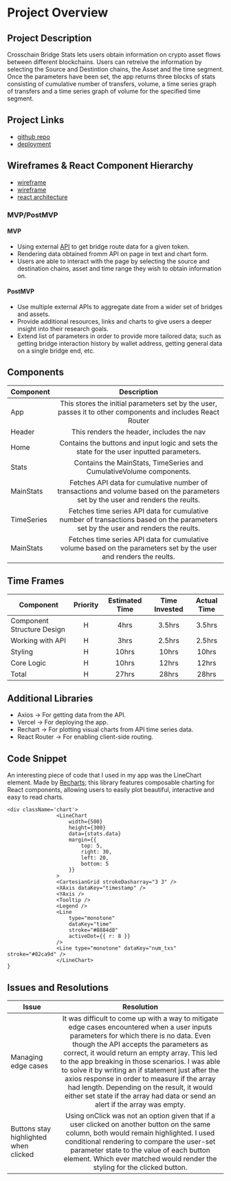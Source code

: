 # Project Overview


## Project Description

Crosschain Bridge Stats lets users obtain information on crypto asset flows between different blockchains. Users can retreive the information by selecting the Source and Destintion chains, the Asset and the time segment. Once the parameters have been set, the app returns three blocks of stats consisting of cumulative number of transfers, volume, a time series graph of transfers and a time series graph of volume for the specified time segment.

## Project Links

- [github repo](https://github.com/guillermoaviles/crosschain-bridging-stats)
- [deployment](https://crosschain-bridging-stats.vercel.app/)

## Wireframes & React Component Hierarchy

- [wireframe](https://github.com/guillermoaviles/crosschain-bridging-stats/blob/MVP/design/Crosschain%20Bridge%20Stats%20Wireframe%201.png)
- [wireframe](https://github.com/guillermoaviles/crosschain-bridging-stats/blob/MVP/design/Crosschain%20Bridge%20Stats%20Wireframe%202.png)
- [react architecture](https://github.com/guillermoaviles/crosschain-bridging-stats/blob/MVP/design/React%20Component%20Hierarchy%20Diagram.png)


### MVP/PostMVP

#### MVP
- Using external [API](https://docs.axelarscan.io/) to get bridge route data for a given token.
- Rendering data obtained fromm API on page in text and chart form. 
- Users are able to interact with the page by selecting the source and destination chains, asset and time range they wish to obtain information on.

#### PostMVP

- Use multiple external APIs to aggregate date from a wider set of bridges and assets.
- Provide additional resources, links and charts to give users a deeper insight into their research goals.
- Extend list of parameters in order to provide more tailored data; such as getting bridge interaction history by wallet address, getting general data on a single bridge end, etc.

## Components

| Component | Description | 
| --- | :---: |  
| App | This stores the initial parameters set by the user, passes it to other components and includes React Router| 
| Header | This renders the header, includes the nav | 
| Home | Contains the buttons and input logic and sets the state for the user inputted parameters. | 
| Stats | Contains the MainStats, TimeSeries and CumulativeVolume components. | 
| MainStats | Fetches API data for cumulative number of transactions and volume based on the parameters set by the user and renders the reults. |
| TimeSeries | Fetches time series API data for cumulative number of transactions based on the parameters set by the user and renders the reults. |
| MainStats | Fetches time series API data for cumulative volume based on the parameters set by the user and renders the reults. |

## Time Frames

| Component | Priority | Estimated Time | Time Invested | Actual Time |
| --- | :---: |  :---: | :---: | :---: |
| Component Structure Design | H | 4hrs| 3.5hrs | 3.5hrs |
| Working with API | H | 3hrs| 2.5hrs | 2.5hrs |
| Styling | H | 10hrs| 10hrs | 10hrs |
| Core Logic | H | 10hrs| 12hrs | 12hrs |
| Total | H | 27hrs| 28hrs | 28hrs |

## Additional Libraries
 
 - Axios -> For getting data from the API.
 - Vercel -> For deploying the app.
 - Rechart -> For plotting visual charts from API time series data.
 - React Router -> For enabling client-side routing.

## Code Snippet

An interesting piece of code that I used in my app was the LineChart element. Made by [Recharts](https://recharts.org/en-US); this library features composable charting for React components, allowing users to easily plot beautiful, interactive and easy to read charts.

```
<div className='chart'>
                <LineChart
                    width={500}
                    height={300}
                    data={stats.data}
                    margin={{
                        top: 5,
                        right: 30,
                        left: 20,
                        bottom: 5
                    }}
                >
                <CartesianGrid strokeDasharray="3 3" />
                <XAxis dataKey="timestamp" />
                <YAxis />
                <Tooltip />
                <Legend />
                <Line
                    type="monotone"
                    dataKey="time"
                    stroke="#8884d8"
                    activeDot={{ r: 8 }}
                />
                <Line type="monotone" dataKey="num_txs" stroke="#82ca9d" />
                </LineChart>
}
```

## Issues and Resolutions

| Issue | Resolution | 
| --- | :---: |  
| Managing edge cases | It was difficult to come up with a way to mitigate edge cases encountered when a user inputs parameters for which there is no data. Even though the API accepts the parameters as correct, it would return an empty array. This led to the app breaking in those scenarios. I was able to solve it by writing an if statement just after the axios response in order to measure if the array had length. Depending on the result, it would either set state if the array had data or send an alert if the array was empty. | 
| Buttons stay highlighted when clicked | Using onClick was not an option given that if a user clicked on another button on the same column, both would remain highlighted. I used conditional rendering to compare the user-set parameter state to the value of each button element. Which ever matched would render the styling for the clicked button. | 

